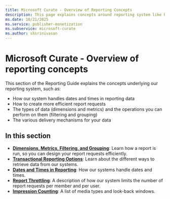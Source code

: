 ```yaml
---
title: Microsoft Curate - Overview of Reporting Concepts
description: This page explains concepts around reporting system like how the system handles data, creates report requests, types of data, and delivery mechanisms.
ms.date: 10/21/2025
ms.service: publisher-monetization
ms.subservice: microsoft-curate
ms.author: shsrinivasan
---
```



# Microsoft Curate - Overview of reporting concepts

This section of the Reporting Guide explains the concepts underlying our reporting system, such as:

- How our system handles dates and times in reporting data
- How to create more efficient report requests
- The types of data (dimensions and metrics) and the operations you can perform on them (filtering and grouping)
- The various delivery mechanisms for your data

## In this section

- **[Dimensions, Metrics, Filtering, and Grouping](dimensions-metrics-filtering-and-grouping.md)**: Learn how a report is run, so you can design your report requests efficiently.
- **[Transactional Reporting Options](transactional-reporting-options.md)**: Learn about the different ways to retrieve data from our systems.
- **[Dates and Times in Reporting](dates-and-times-in-reporting.md)**: How our systems handle dates and times.
- **[Report Throttling](report-throttling.md)**: A description of how our system limits the number of report requests per member and per user.
- **[Impression Counting](impression-counting.md)**: A list of media types and look-back windows.
